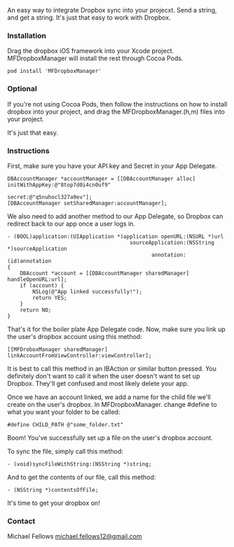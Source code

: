 An easy way to integrate Dropbox sync into your projecxt. Send a string, and get a string. It's just that easy to work with Dropbox. 

### Installation

Drag the dropbox iOS framework into your Xcode project. MFDropboxManager will install the rest through Cocoa Pods. 

	pod install 'MFDropboxManager'

### Optional

If you're not using Cocoa Pods, then follow the instructions on how to install dropbox into your project, and drag the MFDropboxManager.(h,m) files into your project. 

It's just that easy. 

### Instructions

First, make sure you have your API key and Secret in your App Delegate.

	DBAccountManager *accountManager = [[DBAccountManager alloc] initWithAppKey:@"8top7d0i4cn0uf9"
                                                                         secret:@"q5nuhocl327a9ev"];
    [DBAccountManager setSharedManager:accountManager];

We also need to add another method to our App Delegate, so Dropbox can redirect back to our app once a user logs in. 

	- (BOOL)application:(UIApplication *)application openURL:(NSURL *)url 
										   sourceApplication:(NSString *)sourceApplication 
										   		  annotation:(id)annotation
	{
	    DBAccount *account = [[DBAccountManager sharedManager] handleOpenURL:url];
	    if (account) {
	        NSLog(@"App linked successfully!");
	        return YES;
	    }
	    return NO;
	}

That's it for the boiler plate App Delegate code. Now, make sure you link up the user's dropbox account using this method: 
	
	[[MFDroboxManager sharedManager] linkAccountFromViewController:viewController]; 

It is best to call this method in an IBAction or similar button pressed. You definitely don't want to call it when the user doesn't want to set up Dropbox. They'll get confused and most likely delete your app. 

Once we have an account linked, we add a name for the child file we'll create on the user's dropbox. In MFDropboxManager. change #define to what you want your folder to be called: 

	#define CHILD_PATH @"some_folder.txt"

Boom! You've successfully set up a file on the user's dropbox account. 

To sync the file, simply call this method: 

	- (void)syncFileWithString:(NSString *)string;

And to get the contents of our file, call this method: 
	
	- (NSString *)contentsOfFile;

It's time to get your dropbox on!

### Contact

Michael Fellows
michael.fellows12@gmail.com




